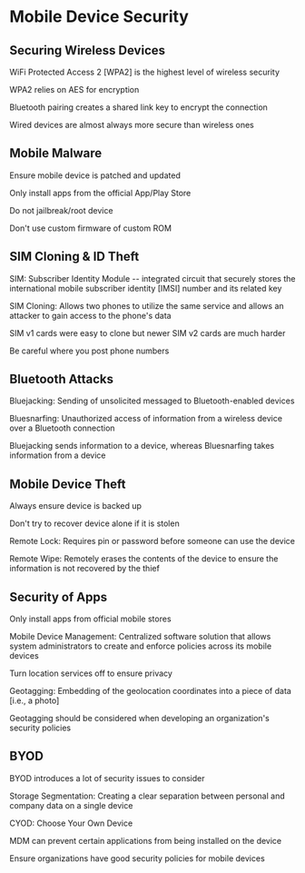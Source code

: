 # Mobile Device Security # 

## Securing Wireless Devices ## 

WiFi Protected Access 2 [WPA2] is the highest level of wireless security 

WPA2 relies on AES for encryption 

Bluetooth pairing creates a shared link key to encrypt the connection 

Wired devices are almost always more secure than wireless ones 

## Mobile Malware ## 

Ensure mobile device is patched and updated 

Only install apps from the official App/Play Store 

Do not jailbreak/root device 

Don't use custom firmware of custom ROM 

## SIM Cloning & ID Theft ## 

SIM: Subscriber Identity Module -- integrated circuit that securely stores the international mobile subscriber identity [IMSI] number and its related key 

SIM Cloning: Allows two phones to utilize the same service and allows an attacker to gain access to the phone's data 

SIM v1 cards were easy to clone but newer SIM v2 cards are much harder 

Be careful where you post phone numbers 

## Bluetooth Attacks ## 

Bluejacking: Sending of unsolicited messaged to Bluetooth-enabled devices 

Bluesnarfing: Unauthorized access of information from a wireless device over a Bluetooth connection 

Bluejacking sends information to a device, whereas Bluesnarfing takes information from a device 

## Mobile Device Theft ## 

Always ensure device is backed up 

Don't try to recover device alone if it is stolen 

Remote Lock: Requires pin or password before someone can use the device 

Remote Wipe: Remotely erases the contents of the device to ensure the information is not recovered by the thief 

## Security of Apps ## 

Only install apps from official mobile stores 

Mobile Device Management: Centralized software solution that allows system administrators to create and enforce policies across its mobile devices 

Turn location services off to ensure privacy 

Geotagging: Embedding of the geolocation coordinates into a piece of data [i.e., a photo] 

Geotagging should be considered when developing an organization's security policies 

## BYOD ## 

BYOD introduces a lot of security issues to consider 

Storage Segmentation: Creating a clear separation between personal and company data on a single device 

CYOD: Choose Your Own Device 

MDM can prevent certain applications from being installed on the device 

Ensure organizations have good security policies for mobile devices 